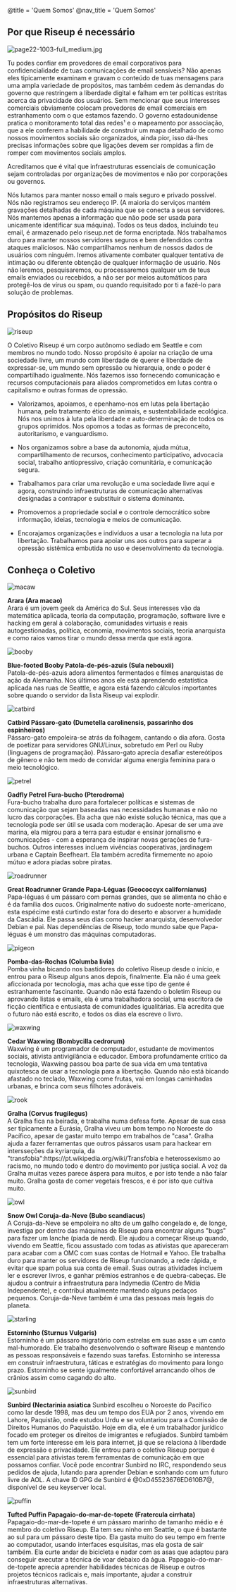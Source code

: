 @title = 'Quem Somos'
@nav_title = 'Quem Somos'

## Por que Riseup é necessário

<p class="pull-right"><img class="image-right" src="img/page22-1003-full_medium.jpg" alt="page22-1003-full_medium.jpg"></p>

Tu podes confiar em provedores de email corporativos para confidencialidade de tuas comunicações de email sensíveis? Não apenas eles tipicamente examinam e gravam o conteúdo de tuas mensagens para uma ampla variedade de propósitos, mas também cedem às demandas do governo que restringem a liberdade digital e falham em ter políticas estritas acerca da privacidade dos usuários. Sem mencionar que seus interesses comerciais obviamente colocam provedores de email comerciais em estranhamento com o que estamos fazendo. O governo estadounidense pratica o monitoramento total das redes¹ e o mapeamento por associação, que a ele conferem a habilidade de construir um mapa detalhado de como nossos movimentos sociais são organizados, ainda pior, isso dá-lhes precisas informações sobre que ligações devem ser rompidas a fim de romper com movimentos sociais amplos.

Acreditamos que é vital que infraestruturas essenciais de comunicação sejam controladas por organizações de movimentos e não por corporações ou governos.

Nós lutamos para manter nosso email o mais seguro e privado possível. Nós não registramos seu endereço IP. (A maioria do serviços mantém gravações detalhadas de cada máquina que se conecta a seus servidores. Nós mantemos apenas a informação que não pode ser usada para unicamente identificar sua máquina). Todos os teus dados, incluindo teu email, é armazenado pelo riseup.net de forma encriptada. Nós trabalhamos duro para manter nossos servidores seguros e bem defendidos contra ataques maliciosos. Não compartilhamos nenhum de nossos dados de usuários com ninguém. Iremos ativamente combater qualquer tentativa de intimação ou diferente obtenção de qualquer informação de usuário. Nós não leremos, pesquisaremos, ou processaremos qualquer um de teus emails enviados ou recebidos, a não ser por meios automáticos para protegê-los de vírus ou spam, ou quando requisitado por ti a fazê-lo para solução de problemas.

##  Propósitos do Riseup

<p class="pull-right"><img class="image-right" src="img/riseup-yellow.gif" alt="riseup"></p>

O Coletivo Riseup é um corpo autônomo sediado em Seattle e com membros no mundo todo. Nosso propósito é apoiar na criação de uma sociedade livre, um mundo com liberdade de querer e liberdade de expressar-se, um mundo sem opressão ou hierarquia, onde o poder é compartilhado igualmente. Nós fazemos isso fornecendo comunicação e recursos computacionais para aliados comprometidos em lutas contra o capitalismo e outras formas de opressão.

* Valorizamos, apoiamos, e epenhamo-nos em lutas pela libertação humana, pelo tratamento ético de animais, e sustentabilidade ecológica. Nós nos unimos à luta pela liberdade e auto-determinação de todos os grupos oprimidos. Nos opomos a todas as formas de preconceito, autoritarismo, e vanguardismo.

* Nos organizamos sobre a base da autonomia, ajuda mútua, compartilhamento de recursos, conhecimento participativo, advocacia social, trabalho antiopressivo, criação comunitária, e comunicação segura.

* Trabalhamos para criar uma revolução e uma sociedade livre aqui e agora, construindo infraestruturas de comunicação alternativas designadas a contrapor e substituir o sistema dominante.

* Promovemos a propriedade social e o controle democrático sobre informação, ideias, tecnologia e meios de comunicação.

* Encorajamos organizações e indivíduos a usar a tecnologia na luta por libertação. Trabalhamos para apoiar uns aos outros para superar a opressão sistêmica embutida no uso e desenvolvimento da tecnologia.


## Conheça o Coletivo

<div class="row">

<p class="col-md-1"><img src="img/macaw.jpg" alt="macaw"></p>

<p class="col-md-11"><strong>Arara (Ara macao)</strong><br/>
Arara é um jovem geek da América do Sul. Seus interesses vão da matemática aplicada, teoria da computação, programação, software livre e hacking em geral à colaboração, comunidades virtuais e reais autogestionadas, política, economia, movimentos sociais, teoria anarquista e como raios vamos tirar o mundo dessa merda que está agora.

</div>
<div class="row">

<p class="col-md-1"><img src="img/booby.jpg" alt="booby"></p>

<p class="col-md-11"><strong>Blue-footed Booby Patola-de-pés-azuis (Sula nebouxii)</strong><br/>
Patola-de-pés-azuis adora alimentos fermentados e filmes anarquistas de ação da Alemanha. Nos últimos anos ele está aprendendo estatística aplicada nas ruas de Seattle, e agora está fazendo cálculos importantes sobre quando o servidor da lista Riseup vai explodir.

</div>
<div class="row">

<p class="col-md-1"><img src="img/catbird.png" alt="catbird"></p>

<p class="col-md-11"><strong>Catbird Pássaro-gato (Dumetella carolinensis, passarinho dos espinheiros)</strong><br/>
Pássaro-gato empoleira-se atrás da folhagem, cantando o dia afora. Gosta de poetizar para servidores GNU/Linux, sobretudo em Perl ou Ruby (linguagens de programação). Pássaro-gato aprecia desafiar estereótipos de gênero e não tem medo de convidar alguma energia feminina para o meio tecnológico.

</div>
<div class="row">

<p class="col-md-1"><img src="img/petrel.jpg" alt="petrel"></p>

<p class="col-md-11"><strong>Gadfly Petrel Fura-bucho (Pterodroma)</strong><br/>
Fura-bucho trabalha duro para fortalecer políticas e sistemas de comunicação que sejam baseadas nas necessidades humanas e não no lucro das corporações. Ela acha que não existe solução técnica, mas que a tecnologia pode ser útil se usada com moderação. Apesar de ser uma ave marina, ela migrou para a terra para estudar e ensinar jornalismo e comunicações - com a esperança de inspirar novas gerações de fura-buchos. Outros interesses incluem vivências cooperativas, jardinagem urbana e Captain Beefheart. Ela também acredita firmemente no apoio mútuo e adora piadas sobre piratas.

</div>
<div class="row">

<p class="col-md-1"><img src="img/roadrunner.jpg" alt="roadrunner"></p>

<p class="col-md-11"><strong>Great Roadrunner Grande Papa-Léguas (Geococcyx californianus)</strong><br/>
Papa-léguas é um pássaro com pernas grandes, que se alimenta no chão e é da família dos cucos. Originalmente nativo do sudoeste norte-americano, esta espécime está curtindo estar fora do deserto e absorver a humidade da Cascádia. Ele passa seus dias como hacker anarquista, desenvolvedor Debian e pai. Nas dependências de Riseup, todo mundo sabe que Papa-léguas é um monstro das máquinas computadoras.

</div>
<div class="row">

<p class="col-md-1"><img src="img/pigeon.png" alt="pigeon"></p>

<p class="col-md-11"><strong>Pomba-das-Rochas (Columba livia)</strong><br>
Pomba vinha bicando nos bastidores do coletivo Riseup desde o início, e entrou para o Riseup alguns anos depois, finalmente. Ela não é uma geek aficcionada por tecnologia, mas acha que esse tipo de gente é estranhamente fascinante. Quando não está fazendo o boletim Riseup ou aprovando listas e emails, ela é uma trabalhadora social, uma escritora de ficção científica e entusiasta de comunidades igualitárias. Ela acredita que o futuro não está escrito, e todos os dias ela escreve o livro.

</div>
<div class="row">

<p class="col-md-1"><img src="img/waxwing.jpg" alt="waxwing"></p>

<p class="col-md-11"><strong>Cedar Waxwing (Bombycilla cedrorum)</strong><br/>
Waxwing é um programador de computador, estudante de movimentos sociais, ativista antivigilância e educador. Embora profundamente crítico da tecnologia, Waxwing passou boa parte de sua vida em uma tentativa quixotesca de usar a tecnologia para a libertação. Quando não está bicando afastado no teclado, Waxwing come frutas, vai em longas caminhadas urbanas, e brinca com seus filhotes adoráveis.

</div>
<div class="row">

<p class="col-md-1"><img src="img/rook.png" alt="rook"></p>

<p class="col-md-11"><strong>Gralha (Corvus frugilegus)</strong><br/>
A Gralha fica na beirada, e trabalha numa defesa forte. Apesar de sua casa ser tipicamente a Eurásia, Gralha viveu um bom tempo no Noroeste do Pacífico, apesar de gastar muito tempo em trabalhos de "casa". Gralha ajuda a fazer ferramentas que outros pássaros usam para hackear em intersseções da kyriarquia, da "transfobia":https://pt.wikipedia.org/wiki/Transfobia e heterossexismo ao racismo, no mundo todo e dentro do movimento por justiça social. A voz da Gralha muitas vezes parece áspera para muitos, e por isto tende a não falar muito. Gralha gosta de comer vegetais frescos, e é por isto que cultiva muito.

</div>
<div class="row">

<p class="col-md-1"><img src="img/owl.jpg" alt="owl"></p>

<p class="col-md-11"><strong>Snow Owl Coruja-da-Neve (Bubo scandiacus)</strong><br/>
A Coruja-da-Neve se empoleira no alto de um galho congelado e, de longe, investiga por dentro das máquinas de Riseup para encontrar alguns "bugs" para fazer um lanche (piada de nerd). Ele ajudou a começar Riseup quando, vivendo em Seattle, ficou assustado com todas as ativistas que apareceram para acabar com a OMC com suas contas de Hotmail e Yahoo. Ele trabalha duro para manter os servidores de Riseup funcionando, a rede rápida, e evitar que spam polua sua conta de email. Suas outras atividades incluem ler e escrever livros, e ganhar prêmios estranhos e de quebra-cabeças. Ele ajudou a contruir a infraestrutura para Indymedia (Centro de Mídia Independente), e contribui atualmente mantendo alguns pedaços pequenos. Coruja-da-Neve também é uma das pessoas mais legais do planeta.

</div>
<div class="row">

<p class="col-md-1"><img src="img/starling.png" alt="starling"></p>

<p class="col-md-11"><strong>Estorninho (Sturnus Vulgaris)</strong><br>
Estorninho é um pássaro migratório com estrelas em suas asas e um canto mal-humorado. Ele trabalho desenvolvendo o software Riseup e mantendo as pessoas responsáveis e fazendo suas tarefas. Estorninho se interessa em construir infraestrutura, táticas e estratégias do movimento para longo prazo. Estorninho se sente igualmente confortável arrancando olhos de crânios assim como cagando do alto.

</div>
<div class="row">

<p class="col-md-1"><img src="img/sunbird.jpg" alt="sunbird"></p>

<p class="col-md-11"><strong>Sunbird (Nectarinia asiatica</strong>
Sunbird escolheu o Noroeste do Pacífico como lar desde 1998, mas deu um tempo dos EUA por 2 anos, vivendo em Lahore, Paquistão, onde estudou Urdu e se voluntariou para a Comissão de Direitos Humanos do Paquistão. Hoje em dia, ele é um trabalhador jurídico focado em proteger os direitos de imigrantes e refugiados. Sunbird também tem um forte interesse em leis para internet, já que se relaciona à liberdade de expressão e privacidade. Ele entrou para o coletivo Riseup porque é essencial para ativistas terem ferramentas de comunicação em que possamos confiar. Você pode encontrar Sunbird no IRC, respondendo seus pedidos de ajuda, lutando para aprender Debian e sonhando com um futuro livre de AOL. A chave ID GPG de Sunbird é @0xD45523676ED610B7@, disponível de seu keyserver local.

</div>
<div class="row">
<p class="col-md-1"><img src="img/puffin.jpg" alt="puffin"></p>

<p class="col-md-11"><strong>Tufted Puffin Papagaio-do-mar-de-topete (Fratercula cirrhata)</strong><br/>
Papagaio-do-mar-de-topete é um pássaro marinho de tamanho médio e é membro do coletivo Riseup. Ela tem seu ninho em Seattle, o que é bastante ao sul para um pássaro deste tipo. Ela gasta muito do seu tempo em frente ao computador, usando interfaces esquisitas, mas ela gosta de sair também. Ela curte andar de bicicleta e nadar com as asas que adaptou para conseguir executar a técnica de voar debaixo da água. Papagaio-do-mar-de-topete aprecia aprender habilidades técnicas de Riseup e outros projetos técnicos radicais e, mais importante, ajudar a construir infraestruturas alternativas.

</div>
